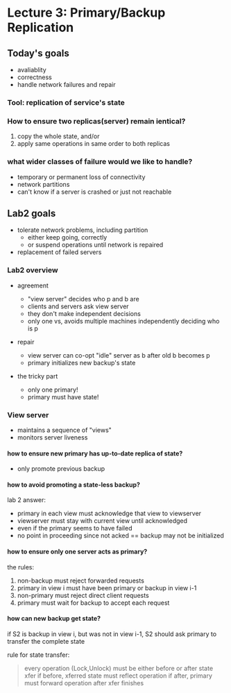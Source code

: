 # Lecture 3: Primary/Backup Replication

## Today's goals
* avaliablity
* correctness
* handle network failures and repair

### Tool: replication of service's state

### How to ensure two replicas(server) remain ientical?
1. copy the whole state, and/or
2. apply same operations in same order to both replicas

### what wider classes of failure would we like to handle?

* temporary or permanent loss of connectivity
* network partitions
* can't know if a server is crashed or just not reachable

## Lab2 goals
* tolerate network problems, including partition
    * either keep going, correctly
    * or suspend operations until network is repaired
* replacement of failed servers

### Lab2 overview

* agreement
    * "view server" decides who p and b are
    * clients and servers ask view server
    * they don't make independent decisions
    * only one vs, avoids multiple machines independently deciding who is p

* repair
	* view server can co-opt "idle" server as b after old b becomes p
	* primary initializes new backup's state

* the tricky part
	* only one primary!
	* primary must have state!

### View server
* maintains a sequence of "views"
* monitors server liveness

#### how to ensure new primary has up-to-date replica of state?
* only promote previous backup

#### how to avoid promoting a state-less backup?

lab 2 answer:
*    primary in each view must acknowledge that view to viewserver
*    viewserver must stay with current view until acknowledged
*    even if the primary seems to have failed
*    no point in proceeding since not acked == backup may not be initialized

#### how to ensure only one server acts as primary?
the rules:
1. non-backup must reject forwarded requests
2. primary in view i must have been primary or backup in view i-1
3. non-primary must reject direct client requests
4. primary must wait for backup to accept each request

#### how can new backup get state?

if S2 is backup in view i, but was not in view i-1, S2 should ask primary to transfer the complete state

rule for state transfer:
>  every operation (Lock,Unlock) must be either before or after state xfer
  if before, xferred state must reflect operation
  if after, primary must forward operation after xfer finishes



